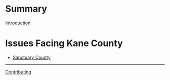 # Summary

[Introduction](README.md)

# Issues Facing Kane County

- [Sanctuary County](./SanctuaryCounty.md)

-----------

[Contributing](./Contributing.md)